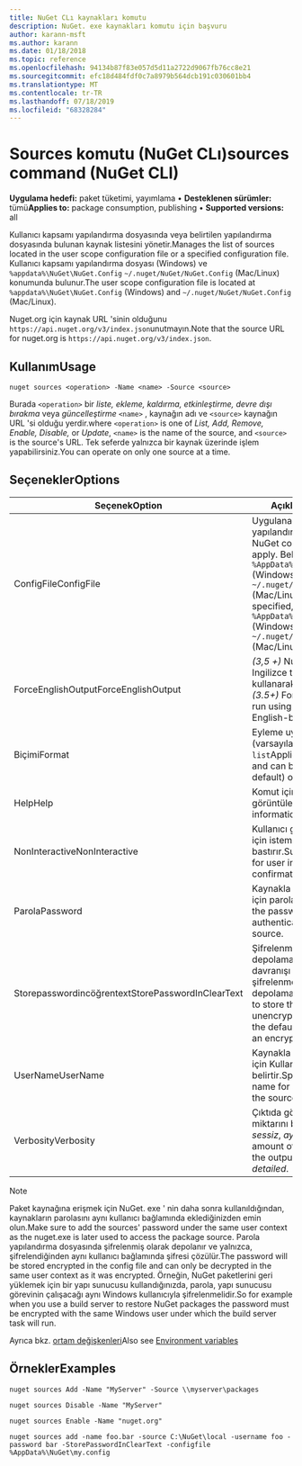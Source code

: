 ```yaml
---
title: NuGet CLı kaynakları komutu
description: NuGet. exe kaynakları komutu için başvuru
author: karann-msft
ms.author: karann
ms.date: 01/18/2018
ms.topic: reference
ms.openlocfilehash: 94134b87f83e057d5d11a2722d9067fb76cc8e21
ms.sourcegitcommit: efc18d484fdf0c7a8979b564dcb191c030601bb4
ms.translationtype: MT
ms.contentlocale: tr-TR
ms.lasthandoff: 07/18/2019
ms.locfileid: "68328284"
---
```

# <a name="sources-command-nuget-cli"></a><span data-ttu-id="1108e-103">Sources komutu (NuGet CLı)</span><span class="sxs-lookup"><span data-stu-id="1108e-103">sources command (NuGet CLI)</span></span>

<span data-ttu-id="1108e-104">**Uygulama hedefi:** paket tüketimi, yayımlama &bullet; **Desteklenen sürümler:** tümü</span><span class="sxs-lookup"><span data-stu-id="1108e-104">**Applies to:** package consumption, publishing &bullet; **Supported versions:** all</span></span>

<span data-ttu-id="1108e-105">Kullanıcı kapsamı yapılandırma dosyasında veya belirtilen yapılandırma dosyasında bulunan kaynak listesini yönetir.</span><span class="sxs-lookup"><span data-stu-id="1108e-105">Manages the list of sources located in the user scope configuration file or a specified configuration file.</span></span> <span data-ttu-id="1108e-106">Kullanıcı kapsamı yapılandırma dosyası (Windows) ve `%appdata%\NuGet\NuGet.Config` `~/.nuget/NuGet/NuGet.Config` (Mac/Linux) konumunda bulunur.</span><span class="sxs-lookup"><span data-stu-id="1108e-106">The user scope configuration file is located at `%appdata%\NuGet\NuGet.Config` (Windows) and `~/.nuget/NuGet/NuGet.Config` (Mac/Linux).</span></span>

<span data-ttu-id="1108e-107">Nuget.org için kaynak URL 'sinin olduğunu `https://api.nuget.org/v3/index.json`unutmayın.</span><span class="sxs-lookup"><span data-stu-id="1108e-107">Note that the source URL for nuget.org is `https://api.nuget.org/v3/index.json`.</span></span>

## <a name="usage"></a><span data-ttu-id="1108e-108">Kullanım</span><span class="sxs-lookup"><span data-stu-id="1108e-108">Usage</span></span>

```cli
nuget sources <operation> -Name <name> -Source <source>
```

<span data-ttu-id="1108e-109">Burada `<operation>` bir *liste, ekleme, kaldırma, etkinleştirme, devre dışı bırakma* veya *güncelleştirme* `<name>` , kaynağın adı ve `<source>` kaynağın URL 'si olduğu yerdir.</span><span class="sxs-lookup"><span data-stu-id="1108e-109">where `<operation>` is one of *List, Add, Remove, Enable, Disable,* or *Update*, `<name>` is the name of the source, and `<source>` is the source's URL.</span></span> <span data-ttu-id="1108e-110">Tek seferde yalnızca bir kaynak üzerinde işlem yapabilirsiniz.</span><span class="sxs-lookup"><span data-stu-id="1108e-110">You can operate on only one source at a time.</span></span>

## <a name="options"></a><span data-ttu-id="1108e-111">Seçenekler</span><span class="sxs-lookup"><span data-stu-id="1108e-111">Options</span></span>

| <span data-ttu-id="1108e-112">Seçenek</span><span class="sxs-lookup"><span data-stu-id="1108e-112">Option</span></span> | <span data-ttu-id="1108e-113">Açıklama</span><span class="sxs-lookup"><span data-stu-id="1108e-113">Description</span></span> |
| --- | --- |
| <span data-ttu-id="1108e-114">ConfigFile</span><span class="sxs-lookup"><span data-stu-id="1108e-114">ConfigFile</span></span> | <span data-ttu-id="1108e-115">Uygulanacak NuGet yapılandırma dosyası.</span><span class="sxs-lookup"><span data-stu-id="1108e-115">The NuGet configuration file to apply.</span></span> <span data-ttu-id="1108e-116">Belirtilmemişse, `%AppData%\NuGet\NuGet.Config` (Windows) veya `~/.nuget/NuGet/NuGet.Config` (Mac/Linux) kullanılır.</span><span class="sxs-lookup"><span data-stu-id="1108e-116">If not specified, `%AppData%\NuGet\NuGet.Config` (Windows) or `~/.nuget/NuGet/NuGet.Config` (Mac/Linux) is used.</span></span>|
| <span data-ttu-id="1108e-117">ForceEnglishOutput</span><span class="sxs-lookup"><span data-stu-id="1108e-117">ForceEnglishOutput</span></span> | <span data-ttu-id="1108e-118">*(3,5 +)* NuGet. exe ' yi sabit, Ingilizce tabanlı bir kültür kullanarak çalışmaya zorlar.</span><span class="sxs-lookup"><span data-stu-id="1108e-118">*(3.5+)* Forces nuget.exe to run using an invariant, English-based culture.</span></span> |
| <span data-ttu-id="1108e-119">Biçimi</span><span class="sxs-lookup"><span data-stu-id="1108e-119">Format</span></span> | <span data-ttu-id="1108e-120">Eyleme uygulanır ve `Detailed` (varsayılan) veya `Short`olabilir. `list`</span><span class="sxs-lookup"><span data-stu-id="1108e-120">Applies to the `list` action and can be `Detailed` (the default) or `Short`.</span></span> |
| <span data-ttu-id="1108e-121">Help</span><span class="sxs-lookup"><span data-stu-id="1108e-121">Help</span></span> | <span data-ttu-id="1108e-122">Komut için yardım bilgilerini görüntüler.</span><span class="sxs-lookup"><span data-stu-id="1108e-122">Displays help information for the command.</span></span> |
| <span data-ttu-id="1108e-123">NonInteractive</span><span class="sxs-lookup"><span data-stu-id="1108e-123">NonInteractive</span></span> | <span data-ttu-id="1108e-124">Kullanıcı girişi veya onayları için istemleri bastırır.</span><span class="sxs-lookup"><span data-stu-id="1108e-124">Suppresses prompts for user input or confirmations.</span></span> |
| <span data-ttu-id="1108e-125">Parola</span><span class="sxs-lookup"><span data-stu-id="1108e-125">Password</span></span> | <span data-ttu-id="1108e-126">Kaynakla kimlik doğrulaması için parolayı belirtir.</span><span class="sxs-lookup"><span data-stu-id="1108e-126">Specifies the password for authenticating with the source.</span></span> |
| <span data-ttu-id="1108e-127">Storepasswordincöğrentext</span><span class="sxs-lookup"><span data-stu-id="1108e-127">StorePasswordInClearText</span></span> | <span data-ttu-id="1108e-128">Şifrelenmiş bir form depolamanın varsayılan davranışı yerine parolayı şifrelenmemiş metin olarak depolamayı gösterir.</span><span class="sxs-lookup"><span data-stu-id="1108e-128">Indicates to store the password in unencrypted text instead of the default behavior of storing an encrypted form.</span></span> |
| <span data-ttu-id="1108e-129">UserName</span><span class="sxs-lookup"><span data-stu-id="1108e-129">UserName</span></span> | <span data-ttu-id="1108e-130">Kaynakla kimlik doğrulaması için Kullanıcı adını belirtir.</span><span class="sxs-lookup"><span data-stu-id="1108e-130">Specifies the user name for authenticating with the source.</span></span> |
| <span data-ttu-id="1108e-131">Verbosity</span><span class="sxs-lookup"><span data-stu-id="1108e-131">Verbosity</span></span> | <span data-ttu-id="1108e-132">Çıktıda görünen ayrıntı miktarını belirtir: *normal*, *sessiz*, *ayrıntılı*.</span><span class="sxs-lookup"><span data-stu-id="1108e-132">Specifies the amount of detail displayed in the output: *normal*, *quiet*, *detailed*.</span></span> |

> [!Note]
> <span data-ttu-id="1108e-133">Paket kaynağına erişmek için NuGet. exe ' nin daha sonra kullanıldığından, kaynakların parolasını aynı kullanıcı bağlamında eklediğinizden emin olun.</span><span class="sxs-lookup"><span data-stu-id="1108e-133">Make sure to add the sources' password under the same user context as the nuget.exe is later used to access the package source.</span></span> <span data-ttu-id="1108e-134">Parola yapılandırma dosyasında şifrelenmiş olarak depolanır ve yalnızca, şifrelendiğinden aynı kullanıcı bağlamında şifresi çözülür.</span><span class="sxs-lookup"><span data-stu-id="1108e-134">The password will be stored encrypted in the config file and can only be decrypted in the same user context as it was encrypted.</span></span> <span data-ttu-id="1108e-135">Örneğin, NuGet paketlerini geri yüklemek için bir yapı sunucusu kullandığınızda, parola, yapı sunucusu görevinin çalışacağı aynı Windows kullanıcıyla şifrelenmelidir.</span><span class="sxs-lookup"><span data-stu-id="1108e-135">So for example when you use a build server to restore NuGet packages the password must be encrypted with the same Windows user under which  the build server task will run.</span></span>

<span data-ttu-id="1108e-136">Ayrıca bkz. [ortam değişkenleri](cli-ref-environment-variables.md)</span><span class="sxs-lookup"><span data-stu-id="1108e-136">Also see [Environment variables](cli-ref-environment-variables.md)</span></span>

## <a name="examples"></a><span data-ttu-id="1108e-137">Örnekler</span><span class="sxs-lookup"><span data-stu-id="1108e-137">Examples</span></span>

```cli
nuget sources Add -Name "MyServer" -Source \\myserver\packages

nuget sources Disable -Name "MyServer"

nuget sources Enable -Name "nuget.org"

nuget sources add -name foo.bar -source C:\NuGet\local -username foo -password bar -StorePasswordInClearText -configfile %AppData%\NuGet\my.config
```
